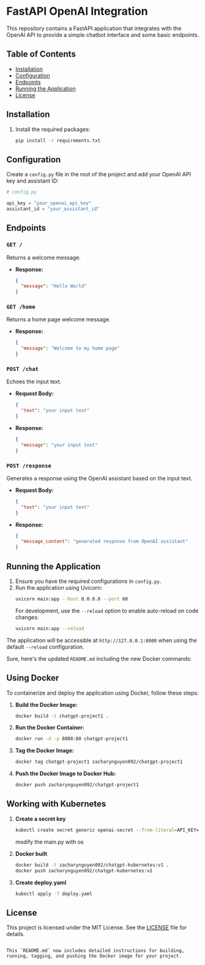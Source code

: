 # FastAPI OpenAI Integration

This repository contains a FastAPI application that integrates with the OpenAI API to provide a simple chatbot interface and some basic endpoints.

## Table of Contents
- [Installation](#installation)
- [Configuration](#configuration)
- [Endpoints](#endpoints)
- [Running the Application](#running-the-application)
- [License](#license)

## Installation

1. Install the required packages:
    ```sh
    pip install -r requirements.txt
    ```

## Configuration

Create a `config.py` file in the root of the project and add your OpenAI API key and assistant ID:
```python
# config.py

api_key = "your_openai_api_key"
assistant_id = "your_assistant_id"
```

## Endpoints

### `GET /`
Returns a welcome message.
- **Response:**
    ```json
    {
      "message": "Hello World"
    }
    ```

### `GET /home`
Returns a home page welcome message.
- **Response:**
    ```json
    {
      "message": "Welcome to my home page"
    }
    ```

### `POST /chat`
Echoes the input text.
- **Request Body:**
    ```json
    {
      "text": "your input text"
    }
    ```
- **Response:**
    ```json
    {
      "message": "your input text"
    }
    ```

### `POST /response`
Generates a response using the OpenAI assistant based on the input text.
- **Request Body:**
    ```json
    {
      "text": "your input text"
    }
    ```
- **Response:**
    ```json
    {
      "message_content": "generated response from OpenAI assistant"
    }
    ```

## Running the Application

1. Ensure you have the required configurations in `config.py`.
2. Run the application using Uvicorn:
    ```sh
    uvicorn main:app --host 0.0.0.0 --port 80
    ```
   For development, use the `--reload` option to enable auto-reload on code changes:
    ```sh
    uvicorn main:app --reload
    ```

The application will be accessible at `http://127.0.0.1:8000` when using the default `--reload` configuration.

Sure, here's the updated `README.md` including the new Docker commands:


## Using Docker

To containerize and deploy the application using Docker, follow these steps:

1. **Build the Docker Image:**
    ```sh
    docker build -t chatgpt-project1 .
    ```

2. **Run the Docker Container:**
    ```sh
    docker run -d -p 8080:80 chatgpt-project1
    ```

3. **Tag the Docker Image:**
    ```sh
    docker tag chatgpt-project1 zacharynguyen092/chatgpt-project1
    ```

4. **Push the Docker Image to Docker Hub:**
    ```sh
    docker push zacharynguyen092/chatgpt-project1
    ```

## Working with Kubernetes
1. **Create a secret key**
    ```sh
    kubectl create secret generic openai-secret --from-literal=API_KEY=<api-key>
    ```
   modify the main.py with os

2. **Docker built**
    ```sh
    docker build -t zacharynguyen092/chatgpt-kubernetes:v1 .
   docker push zacharynguyen092/chatgpt-kubernetes:v1
    ```
3. **Create deploy.yaml**
    ```sh
   kubectl apply -f deploy.yaml
    ```
## License

This project is licensed under the MIT License. See the [LICENSE](LICENSE) file for details.
```

This `README.md` now includes detailed instructions for building, running, tagging, and pushing the Docker image for your project.